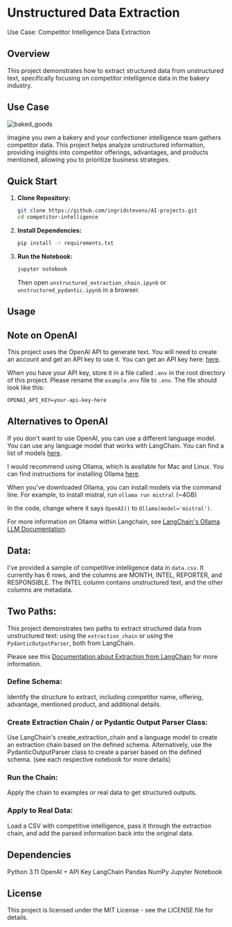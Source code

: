 # Unstructured Data Extraction 
Use Case: Competitor Intelligence Data Extraction

## Overview

This project demonstrates how to extract structured data from unstructured text, specifically focusing on competitor intelligence data in the bakery industry.

## Use Case

![baked_goods](/img/sweets.jpeg)

Imagine you own a bakery and your confectioner intelligence team gathers competitor data. This project helps analyze unstructured information, providing insights into competitor offerings, advantages, and products mentioned, allowing you to prioritize business strategies.

## Quick Start

1. **Clone Repository:**
   ```bash
   git clone https://github.com/ingridstevens/AI-projects.git
   cd competitor-intelligence
2. **Install Dependencies:**
   ```bash
   pip install -r requirements.txt

3. **Run the Notebook:**
   ```bash
   jupyter notebook
   ```
   Then open `unstructured_extraction_chain.ipynb` or `unstructured_pydantic.ipynb` in a browser.


## Usage

## Note on OpenAI
This project uses the OpenAI API to generate text. You will need to create an account and get an API key to use it. You can get an API key here: [here](https://platform.openai.com/api-keys). 

When you have your API key, store it in a file called `.env` in the root directory of this project. Please rename the `example.env` file to `.env`. The file should look like this:
```
OPENAI_API_KEY=your-api-key-here
```

## Alternatives to OpenAI
If you don't want to use OpenAI, you can use a different language model. You can use any language model that works with LangChain. You can find a list of models [here](https://python.langchain.com/docs/models).

I would recommend using Ollama, which is available for Mac and Linux. You can find instructions for installing Ollama [here](https://ollama.ai).

When you've downloaded Ollama, you can install models via the command line. For example, to install mistral, run `ollama run mistral` (~4GB)

In the code, change where it says `OpenAI()` to `Ollama(model='mistral')`.

For more information on Ollama within Langchain, see [LangChain's Ollama LLM Documentation](https://python.langchain.com/docs/integrations/llms/ollama).

## Data: 
I've provided a sample of competitive intelligence data in `data.csv`. It currently has 6 rows, and the columns are MONTH, INTEL, REPORTER, and RESPONSIBLE. The INTEL column contains unstructured text, and the other columns are metadata.

## Two Paths:
This project demonstrates two paths to extract structured data from unstructured text: using the `extraction_chain` or using the `PydanticOutputParser`, both from LangChain.

Please see this [Documentation about Extraction from LangChain](https://python.langchain.com/docs/use_cases/extraction) for more information.

### Define Schema:
Identify the structure to extract, including competitor name, offering, advantage, mentioned product, and additional details.

### Create Extraction Chain / or Pydantic Output Parser Class:
Use LangChain's create_extraction_chain and a language model to create an extraction chain based on the defined schema.
Alternatively, use the PydanticOutputParser class to create a parser based on the defined schema. (see each respective notebook for more details)

### Run the Chain:
Apply the chain to examples or real data to get structured outputs.

### Apply to Real Data:
Load a CSV with competitive intelligence, pass it through the extraction chain, and add the parsed information back into the original data.

## Dependencies
Python 3.11
OpenAI + API Key
LangChain
Pandas
NumPy
Jupyter Notebook

## License
This project is licensed under the MIT License - see the LICENSE file for details.
